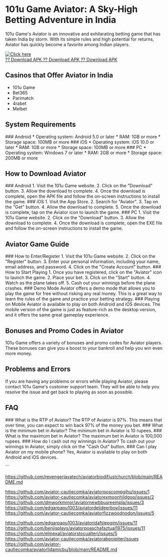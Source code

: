 # 101u Game Aviator: A Sky-High Betting Adventure in India

101u Game\'s Aviator is an innovative and exhilarating betting game that
has taken India by storm. With its simple rules and high potential for
returns, Aviator has quickly become a favorite among Indian players.

[![Click
here](https://readscoops.com/wp-content/uploads/2023/03/Readscoop-aviator-1-1.jpg)](https://traff.sbs/deff?key=101u+game+aviator)\
[?? Download APK ?? Download APK ?? Download
APK](https://traff.sbs/deff?key=101u+game+aviator)

## Casinos that Offer Aviator in India

-   101u Game
-   Bet365
-   Parimatch
-   4rabet
-   Melbet

## System Requirements

\### Android \* Operating system: Android 5.0 or later \* RAM: 1GB or
more \* Storage space: 100MB or more \### iOS \* Operating system: iOS
10.0 or later \* RAM: 1GB or more \* Storage space: 100MB or more \###
PC \* Operating system: Windows 7 or later \* RAM: 2GB or more \*
Storage space: 200MB or more

## How to Download Aviator

\### Android 1. Visit the 101u Game website. 2. Click on the
"Download" button. 3. Allow the download to complete. 4. Once the
download is complete, open the APK file and follow the on-screen
instructions to install the game. \### iOS 1. Visit the App Store. 2.
Search for "Aviator". 3. Tap on the "Get" button. 4. Allow
the download to complete. 5. Once the download is complete, tap on the
Aviator icon to launch the game. \### PC 1. Visit the 101u Game website.
2. Click on the "Download" button. 3. Allow the download to
complete. 4. Once the download is complete, open the EXE file and follow
the on-screen instructions to install the game.

## Aviator Game Guide

\### How to Enter/Register 1. Visit the 101u Game website. 2. Click on
the "Register" button. 3. Enter your personal information,
including your name, email address, and password. 4. Click on the
"Create Account" button. \### How to Start Playing 1. Once you
have registered, click on the "Aviator" icon to launch the game.
2. Place your bet. 3. Click on the "Start" button. 4. Watch as the
plane takes off. 5. Cash out your winnings before the plane crashes.
\### Demo Mode Aviator offers a demo mode that allows you to play the
game for free without risking any real money. This is a great way to
learn the rules of the game and practice your betting strategy. \###
Playing on Mobile Aviator is available to play on both Android and iOS
devices. The mobile version of the game is just as feature-rich as the
desktop version, and it offers the same great gameplay experience.

## Bonuses and Promo Codes in Aviator

101u Game offers a variety of bonuses and promo codes for Aviator
players. These bonuses can give you a boost to your bankroll and help
you win even more money.

## Problems and Errors

If you are having any problems or errors while playing Aviator, please
contact 101u Game\'s customer support team. They will be able to help
you resolve the issue and get back to playing as soon as possible.

## FAQ

\### What is the RTP of Aviator? The RTP of Aviator is 97%. This means
that over time, you can expect to win back 97% of the money you bet.
\### What is the minimum bet in Aviator? The minimum bet in Aviator is
10 rupees. \### What is the maximum bet in Aviator? The maximum bet in
Aviator is 100,000 rupees. \### How do I cash out my winnings in
Aviator? To cash out your winnings in Aviator, simply click on the
"Cash Out" button. \### Can I play Aviator on my mobile phone?
Yes, Aviator is available to play on both Android and iOS devices.

\`\`\`



https://github.com/revengerjavatech/aviatorbiodifjustchurch/blob/main/README.md

https://github.com/aviator-cautiecomka/aviatorposcompgihu/issues/1
https://github.com/aviator-cautiecomka/aviatorexmoonhildgoo/issues/2
https://github.com/dmworkminor/aviatornewbbusreempla/issues/3
https://github.com/edgarpapu1003/aviatordelideerboy/issues/11
https://github.com/aviator-cautiecomka/aviatorfizzwoodnodon/issues/5

https://github.com/edgarpapu1003/aviatoridafslepgim/issues/11
https://github.com/benjisplays/aviatorpoaschafaztual1975/issues/11
https://github.com/elmexal/aviatorstocualteri/issues/5
https://github.com/aviator-cautiecomka/aviatorabpoipiter/issues
https://github.com/aviator-cautiecomka/aviatorlidamicbu/blob/main/README.md
